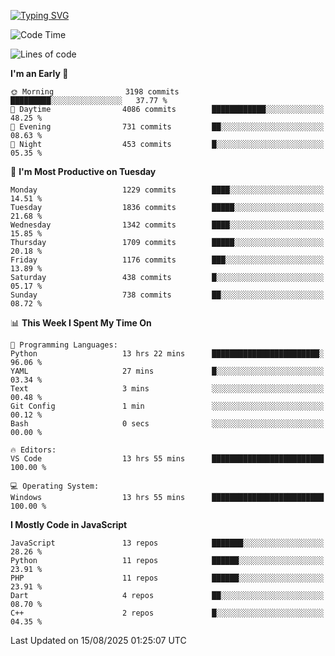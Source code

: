 [![Typing SVG](https://readme-typing-svg.demolab.com?font=Fira+Code&pause=1000&color=F7F7F7&random=false&width=435&lines=Hi+%F0%9F%91%8B%2C+I'm+Rafiu+Sidqi;Junior+Backend+Developer)](https://git.io/typing-svg)
<!--START_SECTION:waka-->
![Code Time](http://img.shields.io/badge/Code%20Time-848%20hrs%2058%20mins-blue)

![Lines of code](https://img.shields.io/badge/From%20Hello%20World%20I%27ve%20Written-2.6%20million%20lines%20of%20code-blue)

**I'm an Early 🐤** 

```text
🌞 Morning                3198 commits        █████████░░░░░░░░░░░░░░░░   37.77 % 
🌆 Daytime                4086 commits        ████████████░░░░░░░░░░░░░   48.25 % 
🌃 Evening                731 commits         ██░░░░░░░░░░░░░░░░░░░░░░░   08.63 % 
🌙 Night                  453 commits         █░░░░░░░░░░░░░░░░░░░░░░░░   05.35 % 
```
📅 **I'm Most Productive on Tuesday** 

```text
Monday                   1229 commits        ████░░░░░░░░░░░░░░░░░░░░░   14.51 % 
Tuesday                  1836 commits        █████░░░░░░░░░░░░░░░░░░░░   21.68 % 
Wednesday                1342 commits        ████░░░░░░░░░░░░░░░░░░░░░   15.85 % 
Thursday                 1709 commits        █████░░░░░░░░░░░░░░░░░░░░   20.18 % 
Friday                   1176 commits        ███░░░░░░░░░░░░░░░░░░░░░░   13.89 % 
Saturday                 438 commits         █░░░░░░░░░░░░░░░░░░░░░░░░   05.17 % 
Sunday                   738 commits         ██░░░░░░░░░░░░░░░░░░░░░░░   08.72 % 
```


📊 **This Week I Spent My Time On** 

```text
💬 Programming Languages: 
Python                   13 hrs 22 mins      ████████████████████████░   96.06 % 
YAML                     27 mins             █░░░░░░░░░░░░░░░░░░░░░░░░   03.34 % 
Text                     3 mins              ░░░░░░░░░░░░░░░░░░░░░░░░░   00.48 % 
Git Config               1 min               ░░░░░░░░░░░░░░░░░░░░░░░░░   00.12 % 
Bash                     0 secs              ░░░░░░░░░░░░░░░░░░░░░░░░░   00.00 % 

🔥 Editors: 
VS Code                  13 hrs 55 mins      █████████████████████████   100.00 % 

💻 Operating System: 
Windows                  13 hrs 55 mins      █████████████████████████   100.00 % 
```

**I Mostly Code in JavaScript** 

```text
JavaScript               13 repos            ███████░░░░░░░░░░░░░░░░░░   28.26 % 
Python                   11 repos            ██████░░░░░░░░░░░░░░░░░░░   23.91 % 
PHP                      11 repos            ██████░░░░░░░░░░░░░░░░░░░   23.91 % 
Dart                     4 repos             ██░░░░░░░░░░░░░░░░░░░░░░░   08.70 % 
C++                      2 repos             █░░░░░░░░░░░░░░░░░░░░░░░░   04.35 % 
```




 Last Updated on 15/08/2025 01:25:07 UTC
<!--END_SECTION:waka-->
